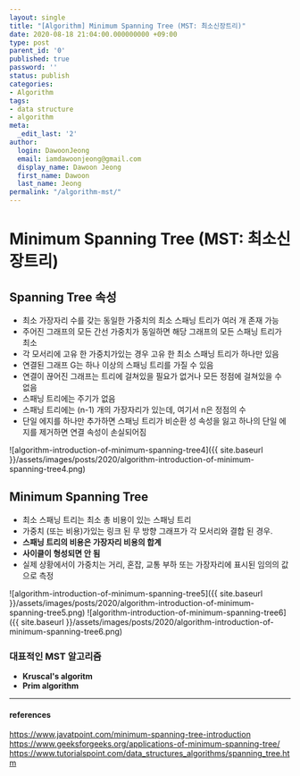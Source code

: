 ```yaml
---
layout: single
title: "[Algorithm] Minimum Spanning Tree (MST: 최소신장트리)"
date: 2020-08-18 21:04:00.000000000 +09:00
type: post
parent_id: '0'
published: true
password: ''
status: publish
categories:
- Algorithm
tags:
- data structure
- algorithm
meta:
  _edit_last: '2'
author:
  login: DawoonJeong
  email: iamdawoonjeong@gmail.com
  display_name: Dawoon Jeong
  first_name: Dawoon
  last_name: Jeong
permalink: "/algorithm-mst/"
---
```

# Minimum Spanning Tree (MST: 최소신장트리)

## Spanning Tree 속성
- 최소 가장자리 수를 갖는 동일한 가중치의 최소 스패닝 트리가 여러 개 존재 가능
- 주어진 그래프의 모든 간선 가중치가 동일하면 해당 그래프의 모든 스패닝 트리가 최소
- 각 모서리에 고유 한 가중치가있는 경우 고유 한 최소 스패닝 트리가 하나만 있음
- 연결된 그래프 G는 하나 이상의 스패닝 트리를 가질 수 있음
- 연결이 끊어진 그래프는 트리에 걸쳐있을 필요가 없거나 모든 정점에 걸쳐있을 수 없음
- 스패닝 트리에는 주기가 없음
- 스패닝 트리에는 (n-1) 개의 가장자리가 있는데,  여기서 n은 정점의 수
- 단일 에지를 하나만 추가하면 스패닝 트리가 비순환 성 속성을 잃고 하나의 단일 에지를 제거하면 연결 속성이 손실되어짐


![algorithm-introduction-of-minimum-spanning-tree4]({{ site.baseurl }}/assets/images/posts/2020/algorithm-introduction-of-minimum-spanning-tree4.png)


## Minimum Spanning Tree
- 최소 스패닝 트리는 최소 총 비용이 있는 스패닝 트리
- 가중치 (또는 비용)가있는 링크 된 무 방향 그래프가 각 모서리와 결합 된 경우.
- **스패닝 트리의 비용은 가장자리 비용의 합계**
- **사이클이 형성되면 안 됨**
- 실제 상황에서이 가중치는 거리, 혼잡, 교통 부하 또는 가장자리에 표시된 임의의 값으로 측정

![algorithm-introduction-of-minimum-spanning-tree5]({{ site.baseurl }}/assets/images/posts/2020/algorithm-introduction-of-minimum-spanning-tree5.png)
![algorithm-introduction-of-minimum-spanning-tree6]({{ site.baseurl }}/assets/images/posts/2020/algorithm-introduction-of-minimum-spanning-tree6.png)

### 대표적인 MST 알고리즘
- **Kruscal's algoritm**
- **Prim algorithm**

---

#### references
<https://www.javatpoint.com/minimum-spanning-tree-introduction>  
<https://www.geeksforgeeks.org/applications-of-minimum-spanning-tree/>  
<https://www.tutorialspoint.com/data_structures_algorithms/spanning_tree.htm>  
